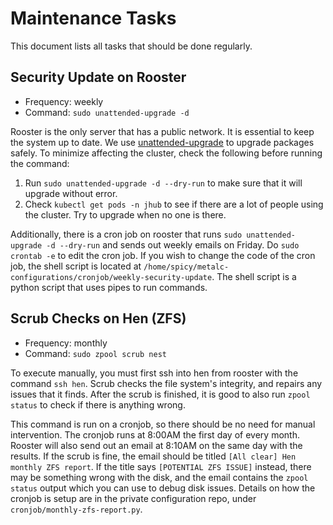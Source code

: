# Maintenance Tasks

This document lists all tasks that should be done regularly.

## Security Update on Rooster

* Frequency: weekly
* Command: `sudo unattended-upgrade -d`

Rooster is the only server that has a public network. It is essential to keep the system up to date. We use [unattended-upgrade](https://github.com/mvo5/unattended-upgrades) to upgrade packages safely. To minimize affecting the cluster, check the following before running the command:

1. Run `sudo unattended-upgrade -d --dry-run` to make sure that it will upgrade without error.
2. Check `kubectl get pods -n jhub` to see if there are a lot of people using the cluster. Try to upgrade when no one is there.

Additionally, there is a cron job on rooster that runs `sudo unattended-upgrade -d --dry-run` and sends out weekly emails on Friday. Do `sudo crontab -e` to edit the cron job. If you wish to change the code of the cron job, the shell script is located at `/home/spicy/metalc-configurations/cronjob/weekly-security-update`. The shell script is a python script that uses pipes to run commands.

## Scrub Checks on Hen (ZFS)

* Frequency: monthly
* Command: `sudo zpool scrub nest`

To execute manually, you must first ssh into hen from rooster with the command `ssh hen`. Scrub checks the file system's integrity, and repairs any issues that it finds. After the scrub is finished, it is good to also run `zpool status` to check if there is anything wrong.

This command is run on a cronjob, so there should be no need for manual intervention. The cronjob runs at 8:00AM the first day of every month. Rooster will also send out an email at 8:10AM on the same day with the results. If the scrub is fine, the email should be titled `[All clear] Hen monthly ZFS report`. If the title says `[POTENTIAL ZFS ISSUE]` instead, there may be something wrong with the disk, and the email contains the `zpool status` output which you can use to debug disk issues. Details on how the cronjob is setup are in the private configuration repo, under `cronjob/monthly-zfs-report.py`.
